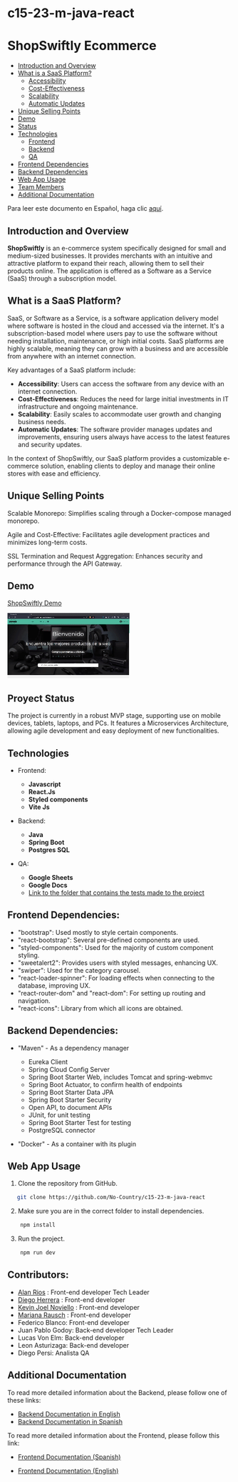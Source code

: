 # c15-23-m-java-react

# ShopSwiftly Ecommerce

- [Introduction and Overview](#introduction-and-overview)
- [What is a SaaS Platform?](#what-is-a-saas-platform)
  - [Accessibility](#accessibility)
  - [Cost-Effectiveness](#cost-effectiveness)
  - [Scalability](#scalability)
  - [Automatic Updates](#automatic-updates)
- [Unique Selling Points](#unique-selling-points)
- [Demo](#demo)
- [Status](#status)
- [Technologies](#technologies)
  - [Frontend](#frontend)
  - [Backend](#backend)
  - [QA](#qa)
- [Frontend Dependencies](#frontend-dependencies)
- [Backend Dependencies](#backend-dependencies)
- [Web App Usage](#web-app-usage)
- [Team Members](#team-members)
- [Additional Documentation](#additional-documentation)

Para leer este documento en Español, haga clic [aquí](README.md).

## Introduction and Overview

**ShopSwiftly** is an e-commerce system specifically designed for small and medium-sized businesses. It provides merchants with an intuitive and attractive platform to expand their reach, allowing them to sell their products online. The application is offered as a Software as a Service (SaaS) through a subscription model.

## What is a SaaS Platform?

SaaS, or Software as a Service, is a software application delivery model where software is hosted in the cloud and accessed via the internet. It's a subscription-based model where users pay to use the software without needing installation, maintenance, or high initial costs. SaaS platforms are highly scalable, meaning they can grow with a business and are accessible from anywhere with an internet connection.

Key advantages of a SaaS platform include:

- **Accessibility**: Users can access the software from any device with an internet connection.
- **Cost-Effectiveness**: Reduces the need for large initial investments in IT infrastructure and ongoing maintenance.
- **Scalability**: Easily scales to accommodate user growth and changing business needs.
- **Automatic Updates**: The software provider manages updates and improvements, ensuring users always have access to the latest features and security updates.

In the context of ShopSwiftly, our SaaS platform provides a customizable e-commerce solution, enabling clients to deploy and manage their online stores with ease and efficiency.

## Unique Selling Points

Scalable Monorepo: Simplifies scaling through a Docker-compose managed monorepo.

Agile and Cost-Effective: Facilitates agile development practices and minimizes long-term costs.

SSL Termination and Request Aggregation: Enhances security and performance through the API Gateway.

## Demo

[ShopSwiftly Demo](https://c15-23-m-java-react.vercel.app/home)

![App Screenshot](/shop-swiftly-demo.gif)

## Proyect Status

The project is currently in a robust MVP stage, supporting use on mobile devices, tablets, laptops, and PCs.
It features a Microservices Architecture, allowing agile development and easy deployment of new functionalities.

## Technologies

- Frontend:

  - **Javascript**
  - **React.Js**
  - **Styled components**
  - **Vite Js**

- Backend:

  - **Java**
  - **Spring Boot**
  - **Postgres SQL**

- QA:
  - **Google Sheets**
  - **Google Docs**
  - [Link to the folder that contains the tests made to the project](https://drive.google.com/drive/folders/1kILhvs33RAEJF1ffFSXsqXbweCiu95Ct?usp=drive_link)

## Frontend Dependencies:

- "bootstrap": Used mostly to style certain components.
- "react-bootstrap": Several pre-defined components are used.
- "styled-components": Used for the majority of custom component styling.
- "sweetalert2": Provides users with styled messages, enhancing UX.
- "swiper": Used for the category carousel.
- "react-loader-spinner": For loading effects when connecting to the database, improving UX.
- "react-router-dom" and "react-dom": For setting up routing and navigation.
- "react-icons": Library from which all icons are obtained.

## Backend Dependencies:

- "Maven" - As a dependency manager

  - Eureka Client
  - Spring Cloud Config Server
  - Spring Boot Starter Web, includes Tomcat and spring-webmvc
  - Spring Boot Actuator, to confirm health of endpoints
  - Spring Boot Starter Data JPA
  - Spring Boot Starter Security
  - Open API, to document APIs
  - JUnit, for unit testing
  - Spring Boot Starter Test for testing
  - PostgreSQL connector

- "Docker" - As a container with its plugin

## Web App Usage

1. Clone the repository from GitHub.

```bash
   git clone https://github.com/No-Country/c15-23-m-java-react
```

2. Make sure you are in the correct folder to install dependencies.

```bash
    npm install
```

3. Run the project.

```bash
    npm run dev
```

## Contributors:

- [Alan Rios](https://www.linkedin.com/in/alan-rios/) : Front-end developer Tech Leader
- [Diego Herrera](https://www.linkedin.com/in/diego-hp/) : Front-end developer
- [Kevin Joel Noviello](https://www.linkedin.com/in/kevinjoelnoviello/) : Front-end developer
- [Mariana Rausch](https://www.linkedin.com/in/marianarausch/) : Front-end developer
- Federico Blanco: Front-end developer
- Juan Pablo Godoy: Back-end developer Tech Leader
- Lucas Von Elm: Back-end developer
- Leon Asturizaga: Back-end developer
- Diego Persi: Analista QA

## Additional Documentation

To read more detailed information about the Backend, please follow one of these links:

- [Backend Documentation in English](back/README.EN.BackEnd.md)
- [Backend Documentation in Spanish](back/README.ESP.BackEnd.md)

To read more detailed information about the Frontend, please follow this link:

- [Frontend Documentation (Spanish)](front/front-ecommerce/README.ESP.front.md)

- [Frontend Documentation (English)](front/front-ecommerce/README.EN.front.md)
